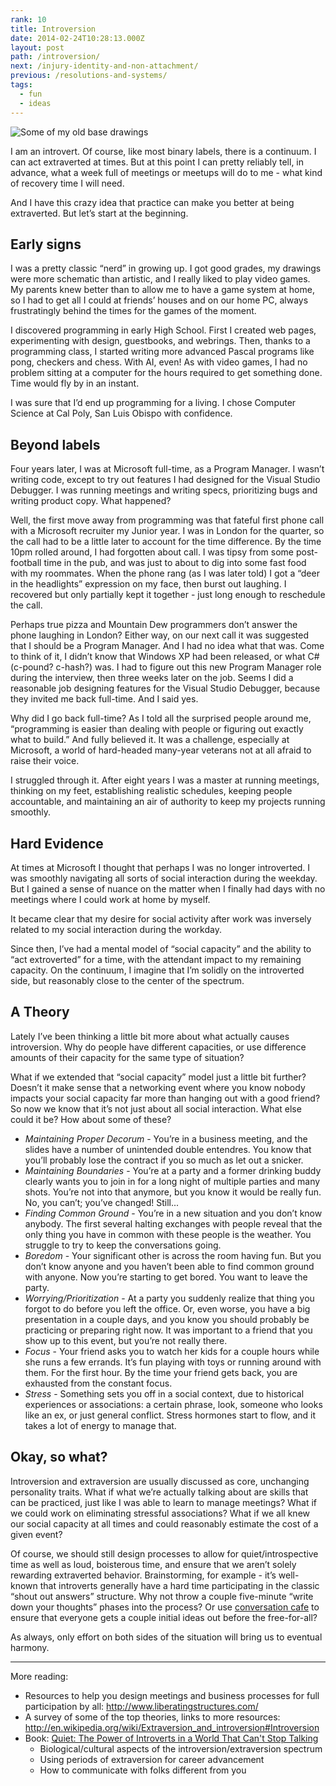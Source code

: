 ```yaml
---
rank: 10
title: Introversion
date: 2014-02-24T10:28:13.000Z
layout: post
path: /introversion/
next: /injury-identity-and-non-attachment/
previous: /resolutions-and-systems/
tags:
  - fun
  - ideas
---
```


![Some of my old base drawings](https://static.sinap.ps/blog/2014/Feb/base_drawings.jpg)

I am an introvert. Of course, like most binary labels, there is a continuum. I can act extraverted at times. But at this point I can pretty reliably tell, in advance, what a week full of meetings or meetups will do to me - what kind of recovery time I will need.

And I have this crazy idea that practice can make you better at being extraverted. But let’s start at the beginning.

<div class='fold'></div>

## Early signs

I was a pretty classic “nerd” in growing up. I got good grades, my drawings were more schematic than artistic, and I really liked to play video games. My parents knew better than to allow me to have a game system at home, so I had to get all I could at friends’ houses and on our home PC, always frustratingly behind the times for the games of the moment.

I discovered programming in early High School. First I created web pages, experimenting with design, guestbooks, and webrings. Then, thanks to a programming class, I started writing more advanced Pascal programs like pong, checkers and chess. With AI, even! As with video games, I had no problem sitting at a computer for the hours required to get something done. Time would fly by in an instant.

I was sure that I’d end up programming for a living. I chose Computer Science at Cal Poly, San Luis Obispo with confidence.

## Beyond labels

Four years later, I was at Microsoft full-time, as a Program Manager. I wasn’t writing code, except to try out features I had designed for the Visual Studio Debugger. I was running meetings and writing specs, prioritizing bugs and writing product copy. What happened?

Well, the first move away from programming was that fateful first phone call with a Microsoft recruiter my Junior year. I was in London for the quarter, so the call had to be a little later to account for the time difference. By the time 10pm rolled around, I had forgotten about call. I was tipsy from some post-football time in the pub, and was just to about to dig into some fast food with my roommates. When the phone rang (as I was later told) I got a “deer in the headlights” expression on my face, then burst out laughing. I recovered but only partially kept it together - just long enough to reschedule the call.

Perhaps true pizza and Mountain Dew programmers don’t answer the phone laughing in London? Either way, on our next call it was suggested that I should be a Program Manager. And I had no idea what that was. Come to think of it, I didn’t know that Windows XP had been released, or what C# (c-pound? c-hash?) was. I had to figure out this new Program Manager role during the interview, then three weeks later on the job. Seems I did a reasonable job designing features for the Visual Studio Debugger, because they invited me back full-time. And I said yes.

Why did I go back full-time? As I told all the surprised people around me, “programming is easier than dealing with people or figuring out exactly what to build.” And fully believed it. It was a challenge, especially at Microsoft, a world of hard-headed many-year veterans not at all afraid to raise their voice.

I struggled through it. After eight years I was a master at running meetings, thinking on my feet, establishing realistic schedules, keeping people accountable, and maintaining an air of authority to keep my projects running smoothly.

## Hard Evidence

At times at Microsoft I thought that perhaps I was no longer introverted. I was smoothly navigating all sorts of social interaction during the weekday. But I gained a sense of nuance on the matter when I finally had days with no meetings where I could work at home by myself.

It became clear that my desire for social activity after work was inversely related to my social interaction during the workday.

Since then, I’ve had a mental model of “social capacity” and the ability to “act extroverted” for a time, with the attendant impact to my remaining capacity. On the continuum, I imagine that I’m solidly on the introverted side, but reasonably close to the center of the spectrum.

## A Theory

Lately I’ve been thinking a little bit more about what actually causes introversion. Why do people have different capacities, or use difference amounts of their capacity for the same type of situation?

What if we extended that “social capacity” model just a little bit further? Doesn’t it make sense that a networking event where you know nobody impacts your social capacity far more than hanging out with a good friend? So now we know that it’s not just about all social interaction. What else could it be? How about some of these?

* _Maintaining Proper Decorum_ - You’re in a business meeting, and the slides have a number of unintended double entendres. You know that you’ll probably lose the contract if you so much as let out a snicker.
* _Maintaining Boundaries_ - You’re at a party and a former drinking buddy clearly wants you to join in for a long night of multiple parties and many shots. You’re not into that anymore, but you know it would be really fun. No, you can’t; you’ve changed! Still...
* _Finding Common Ground_ - You’re in a new situation and you don’t know anybody. The first several halting exchanges with people reveal that the only thing you have in common with these people is the weather. You struggle to try to keep the conversations going.
* _Boredom_ - Your significant other is across the room having fun. But you don’t know anyone and you haven’t been able to find common ground with anyone. Now you’re starting to get bored. You want to leave the party.
* _Worrying/Prioritization_ - At a party you suddenly realize that thing you forgot to do before you left the office. Or, even worse, you have a big presentation in a couple days, and you know you should probably be practicing or preparing right now. It was important to a friend that you show up to this event, but you’re not really there.
* _Focus_ - Your friend asks you to watch her kids for a couple hours while she runs a few errands. It’s fun playing with toys or running around with them. For the first hour. By the time your friend gets back, you are exhausted from the constant focus.
* _Stress_ - Something sets you off in a social context, due to historical experiences or associations: a certain phrase, look, someone who looks like an ex, or just general conflict. Stress hormones start to flow, and it takes a lot of energy to manage that.

## Okay, so what?

Introversion and extraversion are usually discussed as core, unchanging personality traits. What if what we’re actually talking about are skills that can be practiced, just like I was able to learn to manage meetings? What if we could work on eliminating stressful associations? What if we all knew our social capacity at all times and could reasonably estimate the cost of a given event?

Of course, we should still design processes to allow for quiet/introspective time as well as loud, boisterous time, and ensure that we aren’t solely rewarding extraverted behavior. Brainstorming, for example - it’s well-known that introverts generally have a hard time participating in the classic “shout out answers” structure. Why not throw a couple five-minute “write down your thoughts” phases into the process? Or use [conversation cafe](http://www.liberatingstructures.com/17-conversation-cafe/) to ensure that everyone gets a couple initial ideas out before the free-for-all?

As always, only effort on both sides of the situation will bring us to eventual harmony.

---

More reading:

* Resources to help you design meetings and business processes for full participation by all: http://www.liberatingstructures.com/
* A survey of some of the top theories, links to more resources: http://en.wikipedia.org/wiki/Extraversion_and_introversion#Introversion
* Book: [Quiet: The Power of Introverts in a World That Can't Stop Talking](http://www.amazon.com/Quiet-Power-Introverts-World-Talking/dp/0307352153)
	* Biological/cultural aspects of the introversion/extraversion spectrum
	* Using periods of extraversion for career advancement
	* How to communicate with folks different from you
